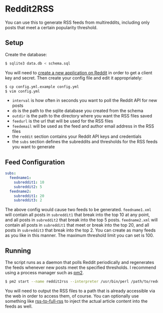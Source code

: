 # Reddit2RSS

You can use this to generate RSS feeds from multireddits, including only posts that meet a certain popularity threshold.

## Setup

Create the database:

```sh
$ sqlite3 data.db < schema.sql
```

You will need to [create a new application on Reddit](https://www.reddit.com/prefs/apps) in order to get a client key and secret. Then create your config file and edit it appropriately:

```sh
$ cp config.yml.example config.yml
$ vim config.yml
```

- `interval` is how often in seconds you want to poll the Reddit API for new posts
- `db` is the path to the sqlite database you created from the schema
- `outdir` is the path to the directory where you want the RSS files saved
- `feedurl` is the url that will be used for the RSS files
- `feedemail` will be used as the feed and author email address in the RSS files
- the `reddit` section contains your Reddit API keys and credentials
- the `subs` section defines the subreddits and thresholds for the RSS feeds you want to generate

## Feed Configuration

```yml
subs:
  feedname1:
    subreddit1: 10
    subreddit2: 5
  feedname2:
    subreddit1: 20
    subreddit3: 2
```

The above config would cause two feeds to be generated. `feedname1.xml` will contain all posts in `subreddit1` that break into the top 10 at any point, and all posts in `subreddit2` that break into the top 5 posts. `feedname2.xml` will contain all posts in `subreddit1` that meet or break into the top 20, and all posts in `subreddit3` that break into the top 2. You can create as many feeds as you like in this manner. The maximum threshold limit you can set is 100.

## Running

The script runs as a daemon that polls Reddit periodically and regenerates the feeds whenever new posts meet the specified thresholds. I recommend using a process manager such as [pm2](http://pm2.keymetrics.io/).

```sh
$ pm2 start --name reddit2rss --interpreter /usr/bin/perl /path/to/reddit2rss.pl
```

You will need to output the RSS files to a path that is already accessible via the web in order to access them, of course. You can optionally use something like [rss-to-full-rss](https://www.npmjs.com/package/rss-fulltext) to inject the actual article content into the feeds as well.
